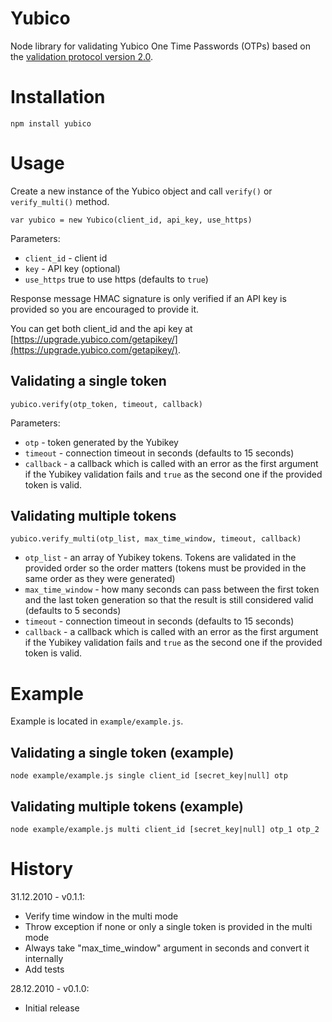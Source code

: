 # Yubico
Node library for validating Yubico One Time Passwords (OTPs) based on the [validation protocol version 2.0](http://code.google.com/p/yubikey-val-server-php/wiki/ValidationProtocolV20).

# Installation

    npm install yubico

# Usage

Create a new instance of the Yubico object and call `verify()` or `verify_multi()` method.

    var yubico = new Yubico(client_id, api_key, use_https)

Parameters:

* `client_id` - client id
* `key` - API key (optional)
* `use_https` true to use https (defaults to `true`)

Response message HMAC signature is only verified if an API key is provided so you are encouraged to provide it.

You can get both client_id and the api key at [https://upgrade.yubico.com/getapikey/](https://upgrade.yubico.com/getapikey/).

## Validating a single token

    yubico.verify(otp_token, timeout, callback)

Parameters:

* `otp` - token generated by the Yubikey
* `timeout` - connection timeout in seconds (defaults to 15 seconds)
* `callback` - a callback which is called with an error as the first argument if the Yubikey validation fails and `true` as the second one if the provided token is valid.

## Validating multiple tokens

    yubico.verify_multi(otp_list, max_time_window, timeout, callback)

* `otp_list` - an array of Yubikey tokens. Tokens are validated in the provided order so the order matters (tokens must be provided in the same order as they were generated)
* `max_time_window` - how many seconds can pass between the first token and the last token generation so that the result is still considered valid (defaults to 5 seconds)
* `timeout` - connection timeout in seconds (defaults to 15 seconds)
* `callback` - a callback which is called with an error as the first argument if the Yubikey validation fails and `true` as the second one if the provided token is valid.

# Example

Example is located in `example/example.js`.

## Validating a single token (example)

    node example/example.js single client_id [secret_key|null] otp

## Validating multiple tokens (example)

    node example/example.js multi client_id [secret_key|null] otp_1 otp_2

# History

31.12.2010 - v0.1.1:

* Verify time window in the multi mode
* Throw exception if none or only a single token is provided in the multi mode
* Always take "max_time_window" argument in seconds and convert it internally
* Add tests

28.12.2010 - v0.1.0:

* Initial release
